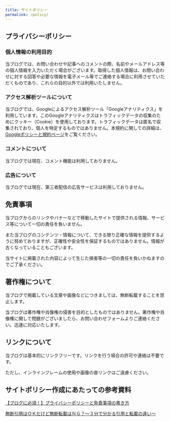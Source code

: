 ```yaml
---
title: サイトポリシー
permalink: /policy/
---
```


## プライバシーポリシー

### 個人情報の利用目的

当ブログでは、お問い合わせや記事へのコメントの際、名前やメールアドレス等の個人情報を入力いただく場合がございます。取得した個人情報は、お問い合わせに対する回答や必要な情報を電子メール等でご連絡する場合に利用させていただくものであり、これらの目的以外では利用いたしません。

### アクセス解析ツールについて

当ブログでは、Googleによるアクセス解析ツール「Googleアナリティクス」を利用しています。このGoogleアナリティクスはトラフィックデータの収集のためにクッキー（Cookie）を使用しております。トラフィックデータは匿名で収集されており、個人を特定するものではありません。本規約に関しての詳細は、[Googleポリシーと規約ページ](https://policies.google.com/technologies/ads?hl=ja)をご覧ください。

### コメントについて

当ブログでは現在、コメント機能は利用しておりません。

### 広告について

当ブログでは現在、第三者配信の広告サービスは利用しておりません。

## 免責事項

当ブログからのリンクやバナーなどで移動したサイトで提供される情報、サービス等について一切の責任を負いません。

また当ブログのコンテンツ・情報について、できる限り正確な情報を提供するように努めておりますが、正確性や安全性を保証するものではありません。情報が古くなっていることもございます。

当サイトに掲載された内容によって生じた損害等の一切の責任を負いかねますのでご了承ください。

## 著作権について

当ブログで掲載している文章や画像などにつきましては、無断転載することを禁止します。

当ブログは著作権や肖像権の侵害を目的としたものではありません。著作権や肖像権に関して問題がございましたら、お問い合わせフォームよりご連絡ください。迅速に対応いたします。

## リンクについて

当ブログは基本的にリンクフリーです。リンクを行う場合の許可や連絡は不要です。

ただし、インラインフレームの使用や画像の直リンクはご遠慮ください。

## サイトポリシー作成にあたっての参考資料

[【ブログに必須！】プライバシーポリシーと免責事項の書き方](https://www.xserver.ne.jp/blog/write-privacy-policy/)

[無断引用はＯＫだけど無断転載はＮＧ？～３分で分かる引用と転載の違い～](https://www.biz-shikaku.com/mincho/column/227)
